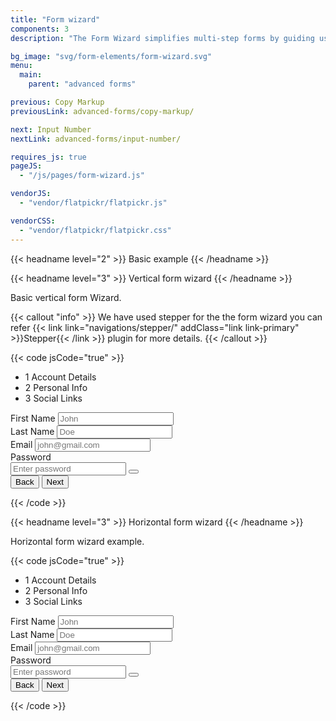 ```yaml
---
title: "Form wizard"
components: 3
description: "The Form Wizard simplifies multi-step forms by guiding users through each section step-by-step, breaking complex forms into manageable, user-friendly parts."

bg_image: "svg/form-elements/form-wizard.svg"
menu:
  main:
    parent: "advanced forms"

previous: Copy Markup
previousLink: advanced-forms/copy-markup/

next: Input Number
nextLink: advanced-forms/input-number/

requires_js: true
pageJS:
  - "/js/pages/form-wizard.js"

vendorJS:
  - "vendor/flatpickr/flatpickr.js"

vendorCSS:
  - "vendor/flatpickr/flatpickr.css"
---
```


<!-------------------- Basic -------------------->

{{< headname level="2" >}} Basic example {{< /headname >}}

<!-- Dynamic linear -->

{{< headname level="3" >}} Vertical form wizard {{< /headname >}}

Basic vertical form Wizard.

{{< callout "info" >}}
We have used stepper for the the form wizard you can refer {{< link link="navigations/stepper/" addClass="link link-primary" >}}Stepper{{< /link >}} plugin for more details.
{{< /callout >}}

{{< code jsCode="true" >}}

<!-- Stepper -->
<div data-stepper="" class="bg-base-100 flex w-full items-start gap-10 rounded-lg p-4 shadow-sm max-sm:flex-wrap max-sm:justify-center" id="wizard-validation" >
  <!-- Stepper Nav -->
  <ul class="relative flex flex-col gap-y-2">
    <li class="group flex flex-1 flex-col items-center" data-stepper-nav-item='{ "index": 1 }'>
      <span class="min-h-7.5 inline-flex flex-col items-center gap-2 align-middle text-sm">
        <span class="stepper-active:text-bg-primary stepper-active:shadow-sm shadow-base-300/20 stepper-success:text-bg-primary stepper-success:shadow-sm stepper-completed:text-bg-success stepper-error:text-bg-error text-bg-soft-neutral flex size-7.5 shrink-0 items-center justify-center rounded-full font-medium" >
          <span class="stepper-success:hidden stepper-error:hidden stepper-completed:hidden text-sm">1</span>
          <span class="icon-[tabler--check] stepper-success:block hidden size-4 shrink-0"></span>
          <span class="icon-[tabler--x] stepper-error:block hidden size-4 shrink-0"></span>
        </span>
        <span class="text-base-content text-nowrap font-medium">Account Details</span>
      </span>
      <div class="stepper-success:bg-primary stepper-completed:bg-success bg-base-content/20 mt-2 h-8 w-px group-last:hidden" ></div>
    </li>
    <li class="group flex flex-1 flex-col items-center" data-stepper-nav-item='{ "index": 2 }'>
      <span class="min-h-7.5 inline-flex flex-col items-center gap-2 align-middle text-sm">
        <span class="stepper-active:text-bg-primary stepper-active:shadow-sm shadow-base-300/20 stepper-success:text-bg-primary stepper-success:shadow-sm stepper-completed:text-bg-success stepper-error:text-bg-error text-bg-soft-neutral flex size-7.5 shrink-0 items-center justify-center rounded-full font-medium" >
          <span class="stepper-success:hidden stepper-error:hidden stepper-completed:hidden text-sm">2</span>
          <span class="icon-[tabler--check] stepper-success:block hidden size-4 shrink-0"></span>
          <span class="icon-[tabler--x] stepper-error:block hidden size-4 shrink-0"></span>
        </span>
        <span class="text-base-content text-nowrap font-medium">Personal Info</span>
      </span>
      <div class="stepper-success:bg-primary stepper-completed:bg-success bg-base-content/20 mt-2 h-8 w-px group-last:hidden" ></div>
    </li>
    <li class="group flex flex-1 flex-col items-center" data-stepper-nav-item='{ "index": 3 }'>
      <span class="min-h-7.5 inline-flex flex-col items-center gap-2 align-middle text-sm">
        <span class="stepper-active:text-bg-primary stepper-active:shadow-sm shadow-base-300/20 stepper-success:text-bg-primary stepper-success:shadow-sm stepper-completed:text-bg-success stepper-error:text-bg-error text-bg-soft-neutral flex size-7.5 shrink-0 items-center justify-center rounded-full font-medium" >
          <span class="stepper-success:hidden stepper-error:hidden stepper-completed:hidden text-sm">3</span>
          <span class="icon-[tabler--check] stepper-success:block hidden size-4 shrink-0"></span>
          <span class="icon-[tabler--x] stepper-error:block hidden size-4 shrink-0"></span>
        </span>
        <span class="text-base-content text-nowrap font-medium">Social Links</span>
      </span>
      <div class="stepper-success:bg-primary stepper-completed:bg-success bg-base-content/20 mt-2 h-8 w-px group-last:hidden" ></div>
    </li>
    <!-- End Item -->
  </ul>
  <!-- End Stepper Nav -->

  <!-- Stepper Content -->
  <form id="wizard-validation-form" class="form-validate w-full p-3" novalidate>
    <!-- Account Details -->
    <div id="account-details-validation" class="space-y-5" data-stepper-content-item='{ "index": 1 }'>
      <div class="grid grid-cols-1 gap-6 md:grid-cols-2">
        <div>
          <label class="label-text" for="firstName"> First Name </label>
          <input type="text" placeholder="John" class="input" id="firstName" required />
        </div>
        <div>
          <label class="label-text" for="lastName"> Last Name </label>
          <input type="text" placeholder="Doe" class="input" id="lastName" required />
        </div>
      </div>
      <!-- Email and password -->
      <div class="grid grid-cols-1 gap-6 md:grid-cols-2">
        <div>
          <label class="label-text" for="email"> Email </label>
          <input type="email" class="input" placeholder="john@gmail.com" id="email" aria-label="john@gmail.com" required="" />
        </div>
        <div>
          <label class="label-text" for="password">Password</label>
          <div class="input">
            <input id="password" type="password" placeholder="Enter password" required />
            <button type="button" data-toggle-password='{ "target": "#password" }' class="block cursor-pointer" aria-label="password toggle" >
              <span class="icon-[tabler--eye] text-base-content/80 password-active:block hidden size-5 shrink-0"></span>
              <span class="icon-[tabler--eye-off] text-base-content/80 password-active:hidden block size-5 shrink-0"></span>
            </button>
          </div>
        </div>
      </div>
    </div>
    <!-- End Account Details -->
    <!-- Personal Info -->
    <div id="personal-info-validation" class="space-y-5" data-stepper-content-item='{ "index": 2 }' style="display: none" >
      <div class="grid grid-cols-1 gap-6 md:grid-cols-2">
        <div>
          <label class="label-text" for="profile"> Profile Pic </label>
          <input type="file" class="input" id="profile" required />
        </div>
        <div>
          <label class="label-text" for="dob"> DOB </label>
          <input type="text" class="input jsPickr" id="dob" placeholder="YYYY-MM-DD" required />
        </div>
      </div>
      <div class="grid grid-cols-1 gap-6 md:grid-cols-2">
        <div>
          <label class="label-text" for="country"> Pick your Country </label>
          <select class="select" id="country" required>
            <option value="">Select Country</option>
            <option value="usa">USA</option>
            <option value="uk">UK</option>
            <option value="france">France</option>
            <option value="australia">Australia</option>
            <option value="spain">Spain</option>
          </select>
        </div>
        <div>
          <h6 class="text-sm text-base-content mb-1">Gender</h6>
          <div class="flex gap-4">
            <div class="flex items-center gap-1">
              <input type="radio" name="gender" class="radio radio-primary" id="male" required />
              <label class="label-text text-base" for="male"> Male </label>
            </div>
            <div class="flex items-center gap-1">
              <input type="radio" name="gender" class="radio radio-primary" id="female" required />
              <label class="label-text text-base" for="female"> Female </label>
            </div>
          </div>
        </div>
      </div>
    </div>
    <!-- End Personal Info -->
    <!-- Social Links -->
    <div id="social-links-validation" class="space-y-5" data-stepper-content-item='{ "index": 3}' style="display: none">
      <div class="grid grid-cols-1 gap-6 md:grid-cols-2">
        <div>
          <label class="label-text" for="forTwitter"> TWITTER </label>
          <input type="text" name="forTwitter" id="forTwitter" class="input" placeholder="https://twitter.com/abc" />
        </div>
        <div>
          <label class="label-text" for="forFacebook"> FACEBOOK </label>
          <input type="text" name="forFacebook" id="forFacebook" class="input" placeholder="https://facebook.com/abc" />
        </div>
      </div>
      <div class="grid grid-cols-1 gap-6 md:grid-cols-2">
        <div>
          <label class="label-text" for="forGoogle"> GOOGLE+ </label>
          <input type="text" name="forGoogle" id="forGoogle" class="input" placeholder="https://plus.google.com/abc" />
        </div>
        <div>
          <label class="label-text" for="formValidationLinkedIn"> LINKEDIN </label>
          <input type="text" name="formValidationLinkedIn" id="formValidationLinkedIn" class="input" placeholder="https://linkedin.com/abc" />
        </div>
      </div>
    </div>
    <!-- End Social Links -->
    <!-- Final Content -->
    <div data-stepper-content-item='{ "isFinal": true }' style="display: none">
      <div class="border-base-content/40 bg-base-200/50 flex h-48 items-center justify-center rounded-xl border border-dashed p-4">
        <h3 class="text-base-content/50 text-3xl">Your Form has been Submitted</h3>
      </div>
    </div>
    <!-- End Final Content -->
    <!-- Button Group -->
    <div class="mt-5 flex items-center justify-between gap-x-2">
      <button type="button" class="btn btn-primary btn-prev max-sm:btn-square" data-stepper-back-btn="">
        <span class="icon-[tabler--chevron-left] text-primary-content size-5 rtl:rotate-180"></span>
        <span class="max-sm:hidden">Back</span>
      </button>
      <button type="button" class="btn btn-primary btn-next max-sm:btn-square" data-stepper-next-btn="">
        <span class="max-sm:hidden">Next</span>
        <span class="icon-[tabler--chevron-right] text-primary-content size-5 rtl:rotate-180"></span>
      </button>
      <button type="button" class="btn btn-primary" data-stepper-finish-btn="" style="display: none">Finish</button>
      <button type="reset" class="btn btn-primary" data-stepper-reset-btn="" style="display: none">Reset</button>
    </div>
    <!-- End Button Group -->
  </form>
  <!-- End Stepper Content -->
</div>
<!-- End Stepper -->

<!-- Js -->
<script>
  window.addEventListener('load', function () {
    // Initialize flatpickr
    flatpickr('.jsPickr', {
      allowInput: true,
      monthSelectorType: 'static'
    })
  })
</script>

{{< /code >}}

<!-- Horizontal form wizard -->

{{< headname level="3" >}} Horizontal form wizard {{< /headname >}}

Horizontal form wizard example.

{{< code jsCode="true" >}}

<div data-stepper="" class="bg-base-100 w-full rounded-lg p-4 shadow-base-300/20 shadow-sm" id="wizard-validation-horizontal">
  <!-- Stepper Nav -->
  <ul class="relative flex flex-col gap-2 md:flex-row">
    <li class="group flex flex-1 flex-col items-center gap-2 md:flex-row" data-stepper-nav-item='{ "index": 1 }'>
      <span class="min-h-7.5 min-w-7.5 inline-flex flex-col items-center gap-2 align-middle text-sm md:flex-row">
        <span class="stepper-active:text-bg-primary stepper-active:shadow-sm shadow-base-300/20 stepper-success:text-bg-primary stepper-success:shadow-sm stepper-completed:text-bg-success stepper-error:text-bg-error text-bg-soft-neutral flex size-7.5 shrink-0 items-center justify-center rounded-full font-medium" >
          <span class="stepper-success:hidden stepper-error:hidden stepper-completed:hidden text-sm">1</span>
          <span class="icon-[tabler--check] stepper-success:block hidden size-4 shrink-0"></span>
          <span class="icon-[tabler--x] stepper-error:block hidden size-4 shrink-0"></span>
        </span>
        <span class="text-base-content text-nowrap font-medium">Account Details</span>
      </span>
      <div
        class="stepper-success:bg-primary stepper-completed:bg-success bg-base-content/20 h-px w-full group-last:hidden max-md:mt-2 max-md:h-8 max-md:w-px md:flex-1"
      ></div>
    </li>
    <li class="group flex flex-1 flex-col items-center gap-2 md:flex-row" data-stepper-nav-item='{ "index": 2 }'>
      <span class="min-h-7.5 min-w-7.5 inline-flex flex-col items-center gap-2 align-middle text-sm md:flex-row">
        <span class="stepper-active:text-bg-primary stepper-active:shadow-sm shadow-base-300/20 stepper-success:text-bg-primary stepper-success:shadow-sm stepper-completed:text-bg-success stepper-error:text-bg-error text-bg-soft-neutral flex size-7.5 shrink-0 items-center justify-center rounded-full font-medium" >
          <span class="stepper-success:hidden stepper-error:hidden stepper-completed:hidden text-sm">2</span>
          <span class="icon-[tabler--check] stepper-success:block hidden size-4 shrink-0"></span>
          <span class="icon-[tabler--x] stepper-error:block hidden size-4 shrink-0"></span>
        </span>
        <span class="text-base-content text-nowrap font-medium">Personal Info</span>
      </span>
      <div class="stepper-success:bg-primary stepper-completed:bg-success bg-base-content/20 h-px w-full group-last:hidden max-md:mt-2 max-md:h-8 max-md:w-px md:flex-1" ></div>
    </li>
    <li class="group flex flex-1 flex-col items-center gap-2 md:flex-row" data-stepper-nav-item='{ "index": 3 }'>
      <span class="min-h-7.5 min-w-7.5 inline-flex flex-col items-center gap-2 align-middle text-sm md:flex-row">
        <span class="stepper-active:text-bg-primary stepper-active:shadow-sm shadow-base-300/20 stepper-success:text-bg-primary stepper-success:shadow-sm stepper-completed:text-bg-success stepper-error:text-bg-error text-bg-soft-neutral flex size-7.5 shrink-0 items-center justify-center rounded-full font-medium" >
          <span class="stepper-success:hidden stepper-error:hidden stepper-completed:hidden text-sm">3</span>
          <span class="icon-[tabler--check] stepper-success:block hidden size-4 shrink-0"></span>
          <span class="icon-[tabler--x] stepper-error:block hidden size-4 shrink-0"></span>
        </span>
        <span class="text-base-content text-nowrap font-medium">Social Links</span>
      </span>
      <div class="stepper-success:bg-primary stepper-completed:bg-success bg-base-content/20 h-px w-full group-last:hidden max-md:mt-2 max-md:h-8 max-md:w-px md:flex-1" ></div>
    </li>
    <!-- End Item -->
  </ul>
  <!-- End Stepper Nav -->

  <!-- Stepper Content -->
  <form id="wizard-validation-form-horizontal" class="needs-validation mt-5 sm:mt-8">
    <!-- Account Details -->
    <div id="account-details-validation" class="space-y-5" data-stepper-content-item='{ "index": 1 }'>
      <div class="grid grid-cols-1 gap-6 md:grid-cols-2">
        <div>
          <label class="label-text" for="firstNameHorizontal"> First Name </label>
          <input type="text" placeholder="John" class="input" id="firstNameHorizontal" required />
        </div>
        <div>
          <label class="label-text" for="lastNameHorizontal"> Last Name </label>
          <input type="text" placeholder="Doe" class="input" id="lastNameHorizontal" required />
        </div>
      </div>
      <!-- Email and password -->
      <div class="grid grid-cols-1 gap-6 md:grid-cols-2">
        <div>
          <label class="label-text" for="emailHorizontal"> Email </label>
          <input type="email" class="input" placeholder="john@gmail.com" id="emailHorizontal" aria-label="john@gmail.com" required="" />
        </div>
        <div>
          <label class="label-text" for="passwordHorizontal">Password</label>
          <div class="input">
            <input id="passwordHorizontal" type="password" placeholder="Enter password" required />
            <button type="button" data-toggle-password='{ "target": "#passwordHorizontal" }' class="block cursor-pointer" aria-label="password toggle" >
              <span class="icon-[tabler--eye] text-base-content/80 password-active:block hidden size-5 shrink-0"></span>
              <span class="icon-[tabler--eye-off] text-base-content/80 password-active:hidden block size-5 shrink-0"></span>
            </button>
          </div>
        </div>
      </div>
    </div>
    <!-- End Account Details -->
    <!-- Personal Info -->
    <div id="personal-info-validation" class="space-y-5" data-stepper-content-item='{ "index": 2 }' style="display: none" >
      <div class="grid grid-cols-1 gap-6 md:grid-cols-2">
        <div>
          <label class="label-text" for="profileHorizontal"> Profile Pic </label>
          <input type="file" class="input" id="profileHorizontal" required />
        </div>
        <div>
          <label class="label-text" for="dobHorizontal"> DOB </label>
          <input type="text" class="input jsPickr" id="dobHorizontal" placeholder="YYYY-MM-DD" required />
        </div>
      </div>
      <div class="grid grid-cols-1 gap-6 md:grid-cols-2">
        <div>
          <label class="label-text" for="countryHorizontal"> Pick your Country </label>
          <select class="select" id="countryHorizontal" required>
            <option value="">Select Country</option>
            <option value="usa">USA</option>
            <option value="uk">UK</option>
            <option value="france">France</option>
            <option value="australia">Australia</option>
            <option value="spain">Spain</option>
          </select>
        </div>
        <div>
          <h6 class="text-sm text-base-content mb-1">Gender</h6>
          <div class="flex gap-4">
            <div class="flex items-center gap-1">
              <input type="radio" name="gender" class="radio radio-primary" id="maleHorizontal" required />
              <label class="label-text text-base" for="maleHorizontal"> Male </label>
            </div>
            <div class="flex items-center gap-1">
              <input type="radio" name="gender" class="radio radio-primary" id="femaleHorizontal" required />
              <label class="label-text text-base" for="femaleHorizontal"> Female </label>
            </div>
          </div>
        </div>
      </div>
    </div>
    <!-- End Personal Info -->
    <!-- Social Links -->
    <div id="social-links-validation" class="space-y-5" data-stepper-content-item='{ "index": 3}' style="display: none">
      <div class="grid grid-cols-1 gap-6 md:grid-cols-2">
        <div>
          <label class="label-text" for="forTwitterHorizontal"> TWITTER </label>
          <input type="text" name="forTwitterHorizontal" id="forTwitterHorizontal" class="input" placeholder="https://twitter.com/abc" />
        </div>
        <div>
          <label class="label-text" for="forFacebookHorizontal"> FACEBOOK </label>
          <input type="text" name="forFacebookHorizontal" id="forFacebookHorizontal" class="input" placeholder="https://facebook.com/abc" />
        </div>
      </div>
      <div class="grid grid-cols-1 gap-6 md:grid-cols-2">
        <div>
          <label class="label-text" for="forGoogleHorizontal"> GOOGLE+ </label>
          <input type="text" name="forGoogleHorizontal" id="forGoogleHorizontal" class="input" placeholder="https://plus.google.com/abc" />
        </div>
        <div>
          <label class="label-text" for="forLinkedInHorizontal"> LINKEDIN </label>
          <input type="text" name="forLinkedInHorizontal" id="forLinkedInHorizontal" class="input" placeholder="https://linkedin.com/abc" />
        </div>
      </div>
    </div>
    <!-- End Social Links -->
    <!-- Final Content -->
    <div data-stepper-content-item='{ "isFinal": true }' style="display: none">
      <div class="border-base-content/40 bg-base-200/50 flex h-48 items-center justify-center rounded-xl border border-dashed p-4" >
        <h3 class="text-base-content/50 text-3xl">Your Form has been Submitted</h3>
      </div>
    </div>
    <!-- End Final Content -->
    <!-- Button Group -->
    <div class="mt-5 flex items-center justify-between gap-y-2">
      <button type="button" class="btn btn-primary btn-prev max-sm:btn-square" data-stepper-back-btn="">
        <span class="icon-[tabler--chevron-left] text-primary-content size-5 rtl:rotate-180"></span>
        <span class="max-sm:hidden">Back</span>
      </button>
      <button type="button" class="btn btn-primary btn-next max-sm:btn-square" data-stepper-next-btn="">
        <span class="max-sm:hidden">Next</span>
        <span class="icon-[tabler--chevron-right] text-primary-content size-5 rtl:rotate-180"></span>
      </button>
      <button type="button" class="btn btn-primary" data-stepper-finish-btn="" style="display: none">Finish</button>
      <button type="reset" class="btn btn-primary" data-stepper-reset-btn="" style="display: none">Reset</button>
    </div>
    <!-- End Button Group -->
  </form>
  <!-- End Stepper Content -->
</div>
<!-- End Stepper -->

<!-- Js -->
<script>
  window.addEventListener('load', function () {
    // Initialize flatpickr
    flatpickr('.jsPickr', {
      allowInput: true,
      monthSelectorType: 'static'
    })
  })
</script>

{{< /code >}}
